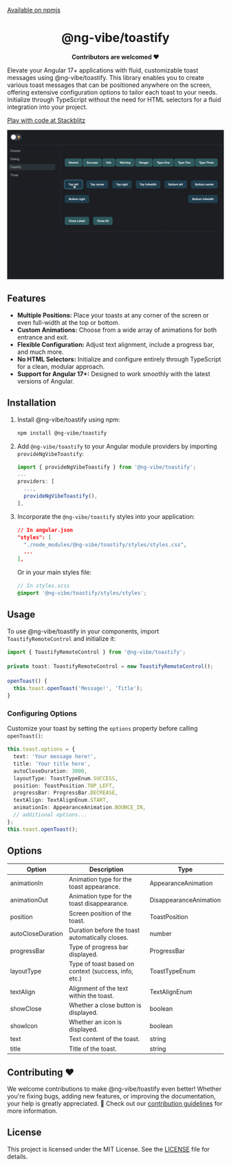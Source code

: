 [Available on npmjs](https://www.npmjs.com/package/@ng-vibe/toastify)

<h1 align="center">@ng-vibe/toastify</h1>

<p align="center">
  <b>Contributors are welcomed ❤️ </b></br>
</p>


Elevate your Angular 17+ applications with fluid, customizable toast messages using @ng-vibe/toastify. This library enables you to create various toast messages that can be positioned anywhere on the screen, offering extensive configuration options to tailor each toast to your needs. Initialize through TypeScript without the need for HTML selectors for a fluid integration into your project.



[Play with code at Stackblitz](https://stackblitz.com/edit/ng-vibe-toastify?file=src%2Fapp%2Ftoastify%2Ftoastify.component.ts)

[![@ng-vibe/toastify](https://raw.githubusercontent.com/boris-jenicek/ng-vibe/master/promo/tostify/tostify-demo.gif)](https://github.com/boris-jenicek/ng-vibe/tree/main/libs/toastify)

## Features

- **Multiple Positions:** Place your toasts at any corner of the screen or even full-width at the top or bottom.
- **Custom Animations:** Choose from a wide array of animations for both entrance and exit.
- **Flexible Configuration:** Adjust text alignment, include a progress bar, and much more.
- **No HTML Selectors:** Initialize and configure entirely through TypeScript for a clean, modular approach.
- **Support for Angular 17+:** Designed to work smoothly with the latest versions of Angular.

## Installation

1. Install @ng-vibe/toastify using npm:

   ```bash
   npm install @ng-vibe/toastify
   ```

2. Add `@ng-vibe/toastify` to your Angular module providers by importing `provideNgVibeToastify`:

   ```typescript
   import { provideNgVibeToastify } from '@ng-vibe/toastify';
   ...
   providers: [
     ...,
     provideNgVibeToastify(),
   ],
   ```

3. Incorporate the `@ng-vibe/toastify` styles into your application:

   ```json
   // In angular.json
   "styles": [
     "./node_modules/@ng-vibe/toastify/styles/styles.css",
     ...
   ],
   ```

   Or in your main styles file:

   ```scss
   // In styles.scss
   @import '@ng-vibe/toastify/styles/styles';
   ```

## Usage

To use @ng-vibe/toastify in your components, import `ToastifyRemoteControl` and initialize it:

```typescript
import { ToastifyRemoteControl } from '@ng-vibe/toastify';

private toast: ToastifyRemoteControl = new ToastifyRemoteControl();

openToast() {
  this.toast.openToast('Message!', 'Title');
}
```

### Configuring Options

Customize your toast by setting the `options` property before calling `openToast()`:

```typescript
this.toast.options = {
  text: 'Your message here!',
  title: 'Your title here',
  autoCloseDuration: 3000,
  layoutType: ToastTypeEnum.SUCCESS,
  position: ToastPosition.TOP_LEFT,
  progressBar: ProgressBar.DECREASE,
  textAlign: TextAlignEnum.START,
  animationIn: AppearanceAnimation.BOUNCE_IN,
  // additional options...
};
this.toast.openToast();
```

## Options

| Option            | Description                                         | Type            |
|-------------------|-----------------------------------------------------|-----------------|
| animationIn       | Animation type for the toast appearance.            | AppearanceAnimation |
| animationOut      | Animation type for the toast disappearance.         | DisappearanceAnimation |
| position          | Screen position of the toast.                       | ToastPosition   |
| autoCloseDuration | Duration before the toast automatically closes.     | number          |
| progressBar       | Type of progress bar displayed.                     | ProgressBar     |
| layoutType        | Type of toast based on context (success, info, etc.)| ToastTypeEnum   |
| textAlign         | Alignment of the text within the toast.             | TextAlignEnum   |
| showClose         | Whether a close button is displayed.                | boolean         |
| showIcon          | Whether an icon is displayed.                       | boolean         |
| text              | Text content of the toast.                          | string          |
| title             | Title of the toast.                                 | string          |

## Contributing ❤️

We welcome contributions to make @ng-vibe/toastify even better! Whether you're fixing bugs, adding new features, or improving the documentation, your help is greatly appreciated. 🌟 Check out our [contribution guidelines](https://github.com/boris-jenicek/ng-vibe/blob/main/README.md) for more information.

## License

This project is licensed under the MIT License. See the [LICENSE](https://github.com/boris-jenicek/ng-vibe/blob/main/LICENSE) file for details.
